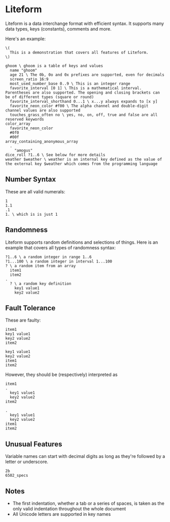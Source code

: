 # Liteform

Liteform is a data interchange format with efficient syntax. It supports many data types, keys (constants), comments and more.

Here's an example:

```lf
\(
  This is a demonstration that covers all features of Liteform.
\)

ghoom \ ghoom is a table of keys and values
  name "ghoom"
  age 21 \ The 0b, 0o and 0x prefixes are supported, even for decimals
  screen_ratio 16:9
  most_used_number_base 0..9 \ This is an integer range
  favorite_interval [0 1] \ This is a mathematical interval. Parentheses are also supported. The opening and closing brackets can be of different types (square or round)
  favorite_interval_shorthand 0...1 \ x...y always expands to [x y]
  favorite_neon_color #f00 \ The alpha channel and double-digit channel values are also supported
  touches_grass_often no \ yes, no, on, off, true and false are all reserved keywords
color_array
  favorite_neon_color
  #0f0
  #00f
array_containing_anonymous_array
  .
    "amogus"
dice_roll ?1..6 \ See below for more details
weather $weather \ weather is an internal key defined as the value of the external key $weather which comes from the programming language
```

## Number Syntax

These are all valid numerals:

```lf
1
1.1
.1
1. \ which is is just 1
```

## Randomness

Liteform supports random definitions and selections of things. Here is an example that covers all types of randomness syntax:

```lf
?1..6 \ a random integer in range 1..6
?1...100 \ a random integer in interval 1...100
? \ a random item from an array
  item1
  item2
.
  ? \ a random key definition
    key1 value1
    key2 value2
```

## Fault Tolerance

These are faulty:

```lf
item1
key1 value1
key2 value2
item2
```

```lf
key1 value1
key2 value2
item1
item2
```

However, they should be (respectively) interpreted as

```lf
item1
.
  key1 value1
  key2 value2
item2
```

```lf
.
  key1 value1
  key2 value2
item1
item2
```

## Unusual Features

Variable names can start with decimal digits as long as they're followed by a letter or underscore.

```lf
2b
6502_specs
```

## Notes

* The first indentation, whether a tab or a series of spaces, is taken as the only valid indentation throughout the whole document
* All Unicode letters are supported in key names
